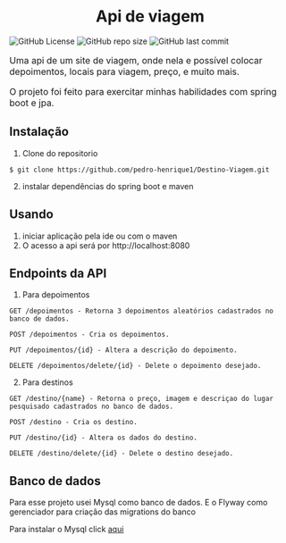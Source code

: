 <h1 align="center"> Api de viagem </h1>


![GitHub License](https://img.shields.io/github/license/pedro-henrique1/Destino-Viagem?style=flat)
![GitHub repo size](https://img.shields.io/github/repo-size/pedro-henrique1/Destino-Viagem?style=flat)
![GitHub last commit](https://img.shields.io/github/last-commit/pedro-henrique1/Destino-Viagem?style=flat)

<p style="font-size:16px;">Uma api de um site de viagem, onde nela e possível colocar depoimentos, locais para viagem, preço, e muito mais.</p>
<p style="font-size:16px;" >O projeto foi feito para exercitar minhas habilidades com spring boot e jpa.</p>

## Instalação


1. Clone do repositorio

```
$ git clone https://github.com/pedro-henrique1/Destino-Viagem.git

```
2. instalar dependências do spring boot e maven

## Usando

1. iniciar aplicação pela ide ou com o maven
2. O acesso a api será por http://localhost:8080

## Endpoints da API

1. Para depoimentos

```
GET /depoimentos - Retorna 3 depoimentos aleatórios cadastrados no banco de dados.

POST /depoimentos - Cria os depoimentos.

PUT /depoimentos/{id} - Altera a descrição do depoimento.

DELETE /depoimentos/delete/{id} - Delete o depoimento desejado.
```

2. Para destinos

```
GET /destino/{name} - Retorna o preço, imagem e descriçao do lugar pesquisado cadastrados no banco de dados.

POST /destino - Cria os destino.

PUT /destino/{id} - Altera os dados do destino.

DELETE /destino/delete/{id} - Delete o destino desejado.

```


## Banco de dados

Para esse projeto usei Mysql como banco de dados. E o Flyway como gerenciador para criação das migrations do banco

Para instalar o Mysql click [aqui](https://www.mysql.com/)





